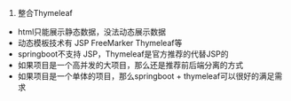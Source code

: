 1. 整合Thymeleaf

* html只能展示静态数据，没法动态展示数据
* 动态模板技术有 JSP FreeMarker Thymeleaf等
* springboot不支持 JSP，Thymeleaf是官方推荐的代替JSP的
* 如果项目是一个高并发的大项目，那么还是推荐前后端分离的方式
* 如果项目是一个单体的项目，那么springboot + thymeleaf可以很好的满足需求